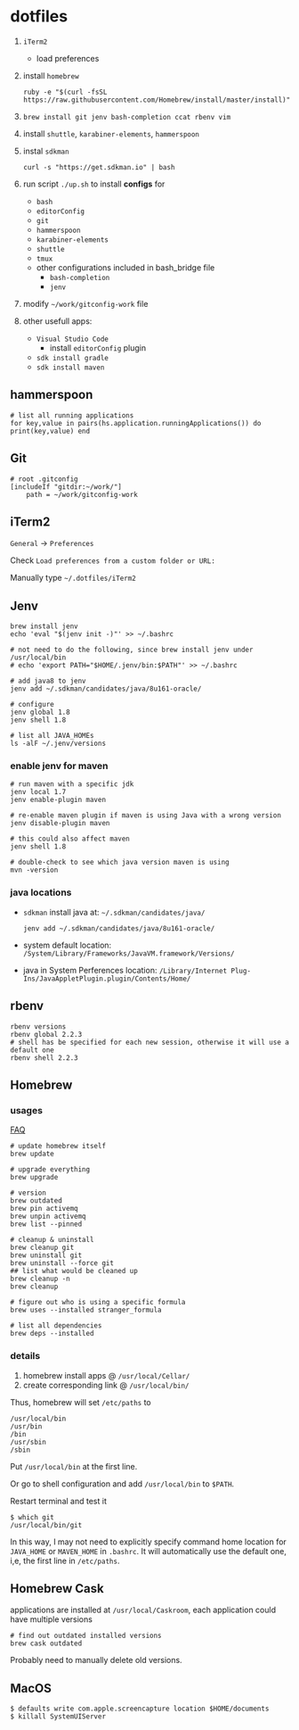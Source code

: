 
dotfiles
========

1. `iTerm2`
   * load preferences

2. install `homebrew`

   `ruby -e "$(curl -fsSL https://raw.githubusercontent.com/Homebrew/install/master/install)"`

3. `brew install git jenv bash-completion ccat rbenv vim`

4. install `shuttle`, `karabiner-elements`, `hammerspoon`

5. instal `sdkman`

   `curl -s "https://get.sdkman.io" | bash`

5. run script `./up.sh` to install **configs** for

   * `bash`
   * `editorConfig`
   * `git`
   * `hammerspoon`
   * `karabiner-elements`
   * `shuttle`
   * `tmux`
   * other configurations included in bash_bridge file
     * `bash-completion`
     * `jenv`

7. modify `~/work/gitconfig-work` file

8. other usefull apps:

   * `Visual Studio Code`
     * install `editorConfig` plugin
   * `sdk install gradle`
   * `sdk install maven`

## hammerspoon

```
# list all running applications
for key,value in pairs(hs.application.runningApplications()) do print(key,value) end
```

## Git

```
# root .gitconfig
[includeIf "gitdir:~/work/"]
    path = ~/work/gitconfig-work
```

## iTerm2

`General` -> `Preferences`

Check `Load preferences from a custom folder or URL:`

Manually type `~/.dotfiles/iTerm2`

## Jenv
```
brew install jenv
echo 'eval "$(jenv init -)"' >> ~/.bashrc

# not need to do the following, since brew install jenv under /usr/local/bin
# echo 'export PATH="$HOME/.jenv/bin:$PATH"' >> ~/.bashrc
```
```
# add java8 to jenv
jenv add ~/.sdkman/candidates/java/8u161-oracle/

# configure
jenv global 1.8
jenv shell 1.8

# list all JAVA_HOMEs
ls -alF ~/.jenv/versions
```

### enable jenv for maven
```
# run maven with a specific jdk
jenv local 1.7
jenv enable-plugin maven

# re-enable maven plugin if maven is using Java with a wrong version
jenv disable-plugin maven

# this could also affect maven
jenv shell 1.8

# double-check to see which java version maven is using
mvn -version
```

### java locations

* `sdkman` install java at: `~/.sdkman/candidates/java/`

  `jenv add ~/.sdkman/candidates/java/8u161-oracle/`

* system default location: `/System/Library/Frameworks/JavaVM.framework/Versions/`

* java in System Perferences location: `/Library/Internet Plug-Ins/JavaAppletPlugin.plugin/Contents/Home/`



## rbenv

```
rbenv versions
rbenv global 2.2.3
# shell has be specified for each new session, otherwise it will use a default one
rbenv shell 2.2.3
```

## Homebrew

### usages
[FAQ](http://docs.brew.sh/FAQ.html)

```
# update homebrew itself
brew update

# upgrade everything
brew upgrade

# version
brew outdated
brew pin activemq
brew unpin activemq
brew list --pinned

# cleanup & uninstall
brew cleanup git
brew uninstall git
brew uninstall --force git
## list what would be cleaned up
brew cleanup -n
brew cleanup

# figure out who is using a specific formula
brew uses --installed stranger_formula

# list all dependencies
brew deps --installed
```

### details

1. homebrew install apps @ `/usr/local/Cellar/`
2. create corresponding link @ `/usr/local/bin/`

Thus, homebrew will  set `/etc/paths` to

	/usr/local/bin
	/usr/bin
	/bin
	/usr/sbin
	/sbin

Put `/usr/local/bin` at the first line.

Or go to shell configuration and add `/usr/local/bin` to `$PATH`.

Restart terminal and test it

	$ which git
	/usr/local/bin/git

In this way, I may not need to explicitly specify command home location for `JAVA_HOME` or `MAVEN_HOME` in `.bashrc`. It will automatically use the default one, i,e, the first line in `/etc/paths`.

## Homebrew Cask

applications are installed at `/usr/local/Caskroom`, each application could have multiple versions

```
# find out outdated installed versions
brew cask outdated
```

Probably need to manually delete old versions.



## MacOS

```
$ defaults write com.apple.screencapture location $HOME/documents
$ killall SystemUIServer
```
